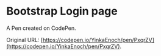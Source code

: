 # Bootstrap Login page

A Pen created on CodePen.

Original URL: [https://codepen.io/YinkaEnoch/pen/PxqrZV](https://codepen.io/YinkaEnoch/pen/PxqrZV).

